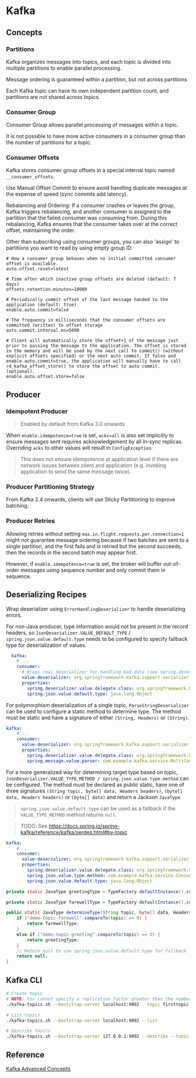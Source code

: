 # Kafka

## Concepts

### Partitions

Kafka organizes messages into topics, and each topic is divided into multiple partitions to enable parallel processing.

Message ordering is guaranteed within a partition, but not across partitions

Each Kafka topic can have its own independent partition count, and partitions are not shared across topics.

### Consumer Group

Consumer Group allows parallel processing of messages within a topic.

It is not possible to have more active consumers in a consumer group than the number of partitions for a topic.

### Consumer Offsets

Kafka stores consumer group offsets in a special internal topic named `__consumer_offsets`.

Use Manual Offset Commit to ensure avoid handling duplicate messages at the expense of speed (sync commits add latency).

Rebalancing and Ordering: If a consumer crashes or leaves the group, Kafka triggers rebalancing, and another consumer is assigned to the partition that the failed consumer was consuming from. During this rebalancing, Kafka ensures that the consumer takes over at the correct offset, maintaining the order.

Other than subscribing using consumer groups, you can also 'assign' to partitions you want to read by using empty group ID.


```
# How a consumer group behaves when no initial committed consumer offset is available.
auto.offset.reset=latest

# Time after which inactive group offsets are deleted (default: 7 days)
offsets.retention.minutes=10080  

# Periodically commit offset of the last message handed to the application (default: true)
enable.auto.commit=false

# The frequency in milliseconds that the consumer offsets are committed (written) to offset storage
auto.commit.interval.ms=5000

# Client will automatically store the offset+1 of the message just prior to passing the message to the application. The offset is stored in the memory and will be used by the next call to commit() (without explicit offsets specified) or the next auto commit. If false and enable.auto.commit=true, the application will manually have to call rd_kafka_offset_store() to store the offset to auto commit. (optional).
enable.auto.offset.store=false
```

## Producer

### Idempotent Producer

> Enabled by default from Kafka 3.0 onwards

When `enable.idempotence=true` is set, `acks=all` is also set implicitly to ensure messages sent requires acknowledgement by all in-sync replicas. Overriding `acks` to other values will result in `ConfigException`.

> This does not ensure idempotence at application level if there are network issues between client and application (e.g. invoking application to send the same message twice).

### Producer Partitioning Strategy

From Kafka 2.4 onwards, clients will use Sticky Partitioning to improve batching.

### Producer Retries

Allowing retries without setting `max.in.flight.requests.per.connection=1` might not guarantee message ordering because if two batches are sent to a single partition, and the first fails and is retried but the second succeeds, then the records in the second batch may appear first.

However, if `enable.idempotence=true` is set, the broker will buffer out-of-order messages using sequence number and only commit them in sequence.

## Deserializing Recipes

Wrap deserializer using `ErrorHandlingDeserializer` to handle deserializing errors.

For non-Java producer, type information would not be present in the record headers, so `JsonDeserializer.VALUE_DEFAULT_TYPE` / `spring.json.value.default.type` needs to be configured to specify fallback type for deserialization of values.

```yml
  kafka:
    # ...
    consumer:
      # Wraps real deserializer for handling bad data (see spring.deserializer.value.delegate.class)
      value-deserializer: org.springframework.kafka.support.serializer.ErrorHandlingDeserializer
      properties:
        spring.deserializer.value.delegate.class: org.springframework.kafka.support.serializer.JsonDeserializer
        spring.json.value.default.type: java.lang.Object
```

For polymorphism deserialization of a single topic, `ParseStringDeserializer` can be used to configure a static method to determine type. The method must be static and have a signature of either `(String, Headers)` or `(String)`.

```yml
kafka:
    # ...
    consumer:
      value-deserializer: org.springframework.kafka.support.serializer.ErrorHandlingDeserializer
      properties:
        spring.deserializer.value.delegate.class: org.springframework.kafka.support.serializer.ParseStringDeserializer
        spring.message.value.parser: com.example.kafka.service.MultiConsumer.parser
```

For a more generalized way for determining target type based on topic, `JsonDeserializer.VALUE_TYPE_METHOD / spring.json.value.type.method` can be configured. The method must be declared as public static, have one of three signatures `(String topic, byte[] data, Headers headers)`, `(byte[] data, Headers headers)` or `(byte[] data)` and return a Jackson `JavaType`.

> `spring.json.value.default.type` can be used as a fallback if the `VALUE_TYPE_METHOD` method returns `null`.

> TODO: See https://docs.spring.io/spring-kafka/reference/kafka/serdes.html#by-topic

```yml
kafka:
    # ...
    consumer:
      value-deserializer: org.springframework.kafka.support.serializer.ErrorHandlingDeserializer
      properties:
        spring.deserializer.value.delegate.class: org.springframework.kafka.support.serializer.JsonDeserializer
        spring.json.value.type.method: com.example.kafka.service.Consumer.determineType
        spring.json.value.default.type: java.lang.Object
```

```java
private static JavaType greetingType = TypeFactory.defaultInstance().constructType(Greeting.class);

private static JavaType farewellType = TypeFactory.defaultInstance().constructType(Farewell.class);

public static JavaType determineType(String topic, byte[] data, Headers headers) {
    if ("demo-topic-farewell".compareTo(topic) == 0) {
        return farewellType;
    }
    else if ("demo-topic-greeting".compareTo(topic) == 0) {
        return greetingType;
    }
    // Return null to use spring.json.value.default.type for fallback
    return null;
}
```

## Kafka CLI

```sh
# Create topic
# NOTE: You cannot specify a replication factor greater than the number of brokers you have
./kafka-topics.sh --bootstrap-server localhost:9092 --topic firsttopic --create --partitions 3 --replication-factor 1

# List topics
./kafka-topics.sh --bootstrap-server localhost:9092 --list

# Describe topics
./kafka-topics.sh --bootstrap-server 127.0.0.1:9092 --describe --topic firsttopic
```

## Reference

[Kafka Advanced Concepts](https://learn.conduktor.io/kafka/kafka-advanced-concepts/)